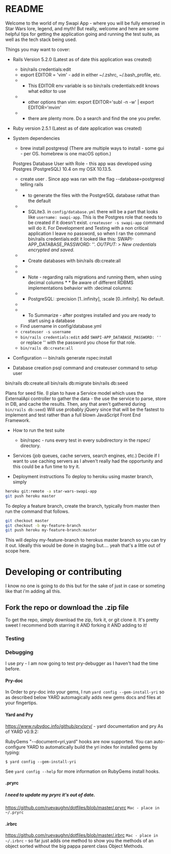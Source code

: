 # README

Welcome to the world of my Swapi App - where you will be fully emersed in Star Wars lore, legend, and myth! But really, welcome and here are some helpful tips for getting the application going and running the test suite, as well as the tech stack being used.

Things you may want to cover:

* Rails Version
  5.2.0 (Latest as of date this application was created)
    * bin/rails credentials:edit
    * export EDITOR = 'vim' - add in either ~/.zshrc, ~/.bash_profile, etc.
    * * This EDITOR env variable is so bin/rails credentials:edit knows what editor to use
    * * other options than vim: export EDITOR='subl -n -w' | export EDITOR='mvim'
    * * there are plenty more. Do a search and find the one you prefer.

* Ruby version
  2.5.1 (Latest as of date application was created)

* System dependencies
  * brew install postgresql (There are multiple ways to install - some gui - per OS. homebrew is one macOS option.)

  Postgres Database User with Role - this app was developed using Postgres  (PostgreSQL) 10.4 on my OSX 10.13.5.
    * create user . Since app was ran with the flag --database=postgresql telling rails
    * * to generate the files with the PostgreSQL database rathat than the default
    * * SQLite3. in `config/database.yml` there will be a part that looks like `username: swapi-app`. This is the Postgres role that needs to be created if it doesn't exist.
    ```createuser -s swapi-app``` command will do it. For Development and Testing with a non critical application I leave no password, so when I ran the command bin/rails credentials:edit it looked like this: SWAPI-APP_DATABASE_PASSWORD: ''.
    *OUTPUT: > New credentials encrypted and saved.*
    * * Create databases with bin/rails db:create:all
    *
    * * Note - regarding rails migrations and running them, when using decimal columns * * Be aware of different RDBMS implementations behavior with :decimal columns:
    * * PostgreSQL: :precision [1..infinity], :scale [0..infinity]. No default.
    *
    * * To Summarize - after postgres installed and you are ready to start using a database
    * Find username in config/database.yml
    * ```createuser -s username```
    * ```bin/rails credentials:edit``` add ```SWAPI-APP_DATABASE_PASSWORD: ''``` or replace '' with the password you chose for that role.
    * ```bin/rails db:create:all```

* Configuration
 -- bin/rails generate rspec:install

* Database creation
psql command and createuser command to setup user

bin/rails db:create:all
bin/rails db:migrate
bin/rails db:seed

Plans for seed file.
(I plan to have a Service model which uses the ExternalApi controller to gather the data - the use the service to parse, store in DB, and cache the results. Then, any that aren't gathered during ```bin/rails db:seed```) Will use probably jQuery since that will be the fastest to implement and test rather than a full blown JavaScript Front End Framework.

* How to run the test suite
  - bin/rspec - runs every test in every subdirectory in the rspec/ directory.

* Services (job queues, cache servers, search engines, etc.)
Decide if I want to use caching servers as I ahven't really had the opportunity and this could be a fun time to try it.

* Deployment instructions
To deploy to heroku using master branch, simply
```bash
heroku git:remote -a star-wars-swapi-app
git push heroku master
```

To deploy a feature branch, create the branch, typically from master then run the command that follows.

```bash
git checkout master
git checkout -b my-feature-branch
git push heroku my-feature-branch:master
```

This will deploy my-feature-branch to herokus master branch so you can try it out. Ideally this would be done in staging but.... yeah that's a little out of scope here.

# Developing or contributing
I know no one is going to do this but for the sake of just in case or someting like that i'm adding all this.

## Fork the repo or download the .zip file
To get the repo, simply download the zip, fork it, or git clone it. It's pretty sweet I recommend both starring it AND forking it AND adding to it!

### Testing

### Debugging
I use pry - I am now going to test pry-debugger as I haven't had the time before.

#### Pry-doc
In Order to pry-doc into your gems, I run ```yard config --gem-install-yri``` so as described below YARD automagically adds new gems docs and files at your fingertips.


#### Yard and Pry
https://www.rubydoc.info/github/pry/pry/ - yard documentation and pry
As of YARD v0.9.2:

RubyGems "--document=yri,yard" hooks are now supported. You can auto-configure
YARD to automatically build the yri index for installed gems by typing:

    $ yard config --gem-install-yri

See `yard config --help` for more information on RubyGems install hooks.

#### .pryrc
##### I need to update my pryrc it's out of date.
https://github.com/ruevaughn/dotfiles/blob/master/.pryrc
```Mac - place in ~/.pryrc```

#### .irbrc
https://github.com/ruevaughn/dotfiles/blob/master/.irbrc
```Mac - place in ~/.irbrc``` - so far just adds one method to show you the methods of an object sorted without the big pappa parent class Object Methods.
```
